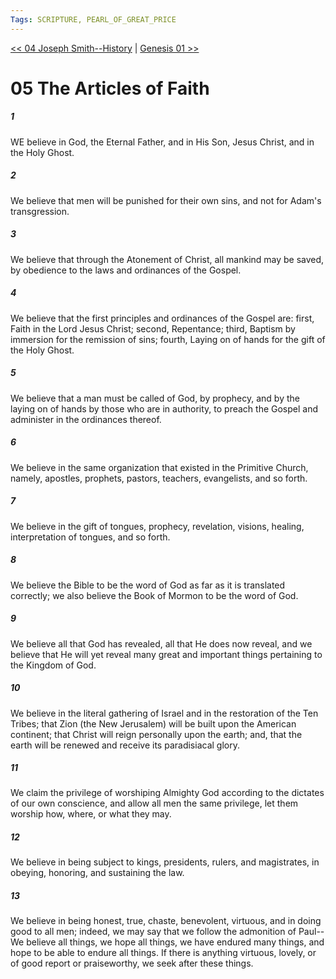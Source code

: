 ```yaml
---
Tags: SCRIPTURE, PEARL_OF_GREAT_PRICE
---
```


[<< 04 Joseph Smith--History](PEARL_OF_GREAT_PRICE/03_Joseph_Smith/04_Joseph_Smith--History.md) | [Genesis 01 >>](OLD_TESTAMENT/01_Genesis/Genesis_01.md)

# 05 The Articles of Faith

##### 1
 WE believe in God, the Eternal Father, and in His Son, Jesus Christ, and in the Holy Ghost.
##### 2
 We believe that men will be punished for their own sins, and not for Adam's transgression.
##### 3
 We believe that through the Atonement of Christ, all mankind may be saved, by obedience to the laws and ordinances of the Gospel.
##### 4
 We believe that the first principles and ordinances of the Gospel are: first, Faith in the Lord Jesus Christ; second, Repentance; third, Baptism by immersion for the remission of sins; fourth, Laying on of hands for the gift of the Holy Ghost.
##### 5
 We believe that a man must be called of God, by prophecy, and by the laying on of hands by those who are in authority, to preach the Gospel and administer in the ordinances thereof.
##### 6
 We believe in the same organization that existed in the Primitive Church, namely, apostles, prophets, pastors, teachers, evangelists, and so forth.
##### 7
 We believe in the gift of tongues, prophecy, revelation, visions, healing, interpretation of tongues, and so forth.
##### 8
 We believe the Bible to be the word of God as far as it is translated correctly; we also believe the Book of Mormon to be the word of God.
##### 9
 We believe all that God has revealed, all that He does now reveal, and we believe that He will yet reveal many great and important things pertaining to the Kingdom of God.
##### 10
 We believe in the literal gathering of Israel and in the restoration of the Ten Tribes; that Zion (the New Jerusalem) will be built upon the American continent; that Christ will reign personally upon the earth; and, that the earth will be renewed and receive its paradisiacal glory.
##### 11
 We claim the privilege of worshiping Almighty God according to the dictates of our own conscience, and allow all men the same privilege, let them worship how, where, or what they may.
##### 12
 We believe in being subject to kings, presidents, rulers, and magistrates, in obeying, honoring, and sustaining the law.
##### 13
 We believe in being honest, true, chaste, benevolent, virtuous, and in doing good to all men; indeed, we may say that we follow the admonition of Paul--We believe all things, we hope all things, we have endured many things, and hope to be able to endure all things. If there is anything virtuous, lovely, or of good report or praiseworthy, we seek after these things.
